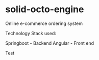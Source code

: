 # solid-octo-engine
Online e-commerce ordering system

Technology Stack used:

Springboot - Backend
Angular - Front end


Test
